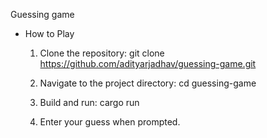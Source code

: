 Guessing game

+ How to Play

   1. Clone the repository: git clone https://github.com/adityarjadhav/guessing-game.git

   2. Navigate to the project directory: cd guessing-game

   3. Build and run: cargo run

   4. Enter your guess when prompted.
